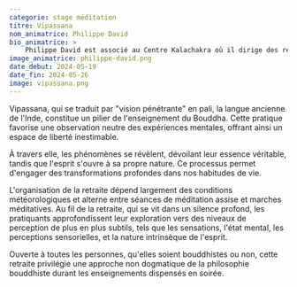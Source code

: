 ```yaml
---
categorie: stage méditation
titre: Vipassana
nom_animatrice: Philippe David
bio_animatrice: >
    Philippe David est associé au Centre Kalachakra où il dirige des retraites combinées de Vipassana et Mahamudra. Il étudie au centre depuis quinze ans et bénéficie d'une expérience conséquente en matière de retraites Vipassana, témoignant de son engagement profond et de sa compréhension de ces pratiques méditatives. Son travail vise à partager la richesse de la méditation et de la philosophie bouddhique favorisant une meilleure compréhension et pratique de ces traditions spirituelles .
image_animatrice: philippe-david.png
date_debut: 2024-05-19
date_fin: 2024-05-26
image: vipassana.png
---
```


Vipassana, qui se traduit par "vision pénétrante" en pali, la langue ancienne de l'Inde, constitue un pilier de l'enseignement du Bouddha. Cette pratique favorise une observation neutre des expériences mentales, offrant ainsi un espace de liberté inestimable.
<!--more-->
À travers elle, les phénomènes se révèlent, dévoilant leur essence véritable, tandis que l'esprit s'ouvre à sa propre nature. Ce processus permet d'engager des transformations profondes dans nos habitudes de vie.

L'organisation de la retraite dépend largement des conditions météorologiques et alterne entre séances de méditation assise et marches méditatives. Au fil de la retraite, qui se vit dans un silence profond, les pratiquants approfondissent leur exploration vers des niveaux de perception de plus en plus subtils, tels que les sensations, l'état mental, les perceptions sensorielles, et la nature intrinsèque de l'esprit.

Ouverte à toutes les personnes, qu'elles soient bouddhistes ou non, cette retraite privilégie une approche non dogmatique de la philosophie bouddhiste durant les enseignements dispensés en soirée.